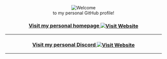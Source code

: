 <div align="center">
<img src="https://cdn.discordapp.com/banners/1238997496332550247/5ee3453fd750e45e152ba19a55c3da20.png?size=4096&format=webp&quality=lossless&width=1024&height=0" alt="Welcome" align="center">
</div>

<div align="center">
to my personal GitHub profile!
</div>

<h3 align="center">
<a href="https://pwn4love.com/">Visit my personal homepage
<img src="https://cdn.discordapp.com/icons/1238997496332550247/8b849c505dff765fabe6587cce39c870.png?size=4096&format=webp&quality=lossless" alt="Visit Website" align="center">
</a>
</h3>

<hr>

<h3 align="center">
<a href="https://discord.gg/pwn4love">Visit my personal Discord
<img src="https://cdn.discordapp.com/icons/1238997496332550247/8b849c505dff765fabe6587cce39c870.png?size=4096&format=webp&quality=lossless" alt="Visit Website" align="center">
</a>
</h3>

<hr>

<div align="center">
<div>
<img src="https://media2.giphy.com/media/v1.Y2lkPTc5MGI3NjExZjh2Ynd1b24xajJrd2k4ejFpbDdmMm92ZHdtbnFicWdyanZid3pteCZlcD12MV9pbnRlcm5hbF9naWZfYnlfaWQmY3Q9Zw/dDwicM3uFUqfC/giphy.webp" alt="" align="center">
</div>
</div>
